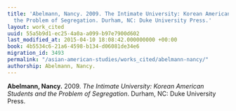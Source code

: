 ```yaml
---
title: 'Abelmann, Nancy. 2009. The Intimate University: Korean American Students and
  the Problem of Segregation. Durham, NC: Duke University Press.'
layout: work_cited
uuid: 55a5b9d1-ec25-4a0a-a099-b97e7900d602
last_modified_at: 2015-04-10 18:08:42.000000000 +00:00
book: 4b5534c6-21a6-4598-b134-d06081de34e6
migration_id: 3493
permalink: "/asian-american-studies/works_cited/abelmann-nancy/"
authorship: Abelmann, Nancy.
---
```


**Abelmann, Nancy.** 2009. _The Intimate University: Korean American Students and the Problem of Segregation_. Durham, NC: Duke University Press.